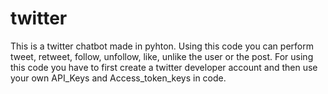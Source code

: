 # twitter
This is a twitter chatbot made in pyhton. Using this code you can perform tweet, retweet, follow, unfollow, like, unlike the user or the post.
For using this code you have to first create a twitter developer account and then use your own API_Keys and Access_token_keys in code.